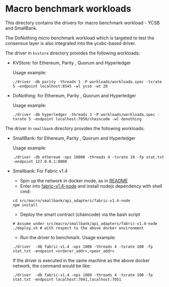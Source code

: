 # Macro benchmark workloads
This directory contains the drivers for macro benchmark workload - YCSB and SmallBank.

The DoNothing micro benchmark workload which is targeted to test the consensus layer is also integrated into the ycsbc-based driver.

The driver in `kvstore` directory provides the following workloads:

* KVStore: for Ethereum, Parity , Quorum and Hyperledger

  Usage example:
  ```
  ./driver -db parity -threads 1 -P workloads/workloada.spec -txrate 5 -endpoint localhost:8545 -wl ycsb -wt 20
  ```

* DoNothing: for Ethereum, Parity , Quorum and Hyperledger

  Usage example:
  ```
  ./driver -db hyperledger -threads 1 -P workloads/workloada.spec -txrate 5 -endpoint localhost:7050/chaincode -wl donothing
  ```

The driver in `smallbank` directory provides the following workloads:

* SmallBank: for Ethereum, Parity , Quorum and Hyperledger 

  Usage example:
  ```
  ./driver -db ethereum -ops 10000 -threads 4 -txrate 10 -fp stat.txt -endpoint 127.0.0.1:8000 
  ```

* Smallbank: For Fabric v1.4
  * Spin up the network in docker mode, as in [README](../../benchmark/fabric-v1.4/README.md)
  * Enter into [fabric-v1.4-node](smallbank/api_adapters/fabric-v1.4-node) and install nodejs dependency with shell cmd:
  ```
  cd src/macro/smallbank/api_adapters/fabric-v1.4-node
  npm install
  ```
  * Deploy the smart contract (chaincode) via the bash script
  ```
  # Assume under src/macro/smallbank/api_adapters/fabric-v1.4-node
  ./deploy.sh # with respect to the above docker environment
  ```
  * Run the driver to benchmark. Usage example: 
  ```
  ./driver  -db fabric-v1.4 -ops 1000 -threads 4 -txrate 100 -fp stat.txt -endpoint <orderer_addr>,<peer_addr>
  ```
  If the driver is executed in the same machine as the above docker network, the command would be like: 
  ```
  ./driver  -db fabric-v1.4 -ops 1000 -threads 4 -txrate 100 -fp stat.txt -endpoint localhost:7041,localhost:7051
  ```

